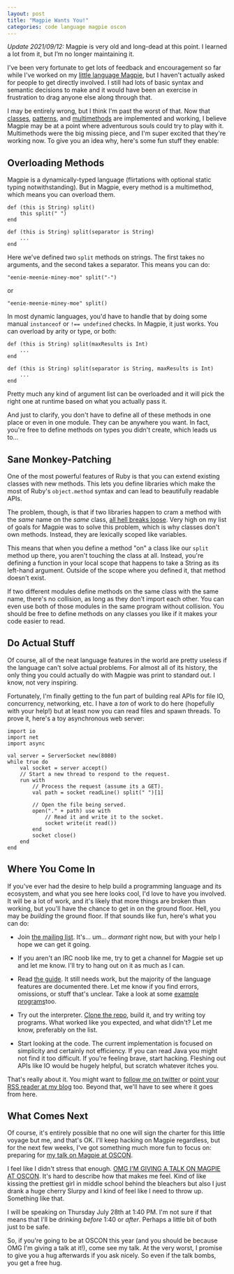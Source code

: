 ```yaml
---
layout: post
title: "Magpie Wants You!"
categories: code language magpie oscon
---
```

<div class="update">
<p><em>Update 2021/09/12:</em> Magpie is very old and long-dead at this point. I learned a lot from it, but I&rsquo;m no longer maintaining it.
</p>
</div>

I've been very fortunate to get lots of feedback and encouragement so far
while I've worked on my [little language Magpie](http://magpie.stuffwithstuff.com), but I haven't actually
asked for people to get directly involved. I still had lots of basic syntax
and semantic decisions to make and it would have been an exercise in
frustration to drag anyone else along through that.

I may be entirely wrong, but I think I'm past the worst of that. Now that
[classes](http://magpie.stuffwithstuff.com/classes.html), [patterns](http://magpie.stuffwithstuff.com/patterns.html), and [multimethods](http://magpie.stuffwithstuff.com/multimethods.html) are implemented and
working, I believe Magpie may be at a point where adventurous souls could try
to play with it. Multimethods were the big missing piece, and I'm super
excited that they're working now. To give you an idea why, here's some fun
stuff they enable:

## Overloading Methods

Magpie is a dynamically-typed language (flirtations with optional static
typing notwithstanding). But in Magpie, every method is a multimethod, which
means you can overload them.

```magpie
def (this is String) split()
    this split(" ")
end

def (this is String) split(separator is String)
    ...
end
```

Here we've defined two `split` methods on strings. The first takes no
arguments, and the second takes a separator. This means you can do:

```magpie
"eenie-meenie-miney-moe" split("-")
```

or

```magpie
"eenie-meenie-miney-moe" split()
```

In most dynamic languages, you'd have to handle that by doing some manual
`instanceof` or `!== undefined` checks. In Magpie, it just works. You can
overload by arity or type, or both:

```magpie
def (this is String) split(maxResults is Int)
    ...
end

def (this is String) split(separator is String, maxResults is Int)
    ...
end
```

Pretty much any kind of argument list can be overloaded and it will pick the
right one at runtime based on what you actually pass it.

And just to clarify, you don't have to define all of these methods in one
place or even in one module. They can be anywhere you want. In fact, you're
free to define methods on types you didn't create, which leads us to…

## Sane Monkey-Patching

One of the most powerful features of Ruby is that you can extend existing
classes with new methods. This lets you define libraries which make the most
of Ruby's `object.method` syntax and can lead to beautifully readable APIs.

The problem, though, is that if two libraries happen to cram a method with the
*same* name on the *same* class, [all hell breaks loose](http://www.benjamincoe.com/post/6234388028/why-i-hate-ruby-or-at-least-some-common-practices-of). Very high on my
list of goals for Magpie was to solve this problem, which is why classes don't
own methods. Instead, they are lexically scoped like variables.

This means that when you define a method "on" a class like our `split` method
up there, you aren't touching the class at all. Instead, you're defining a
function in your local scope that happens to take a String as its left-hand
argument. Outside of the scope where you defined it, that method doesn't
exist.

If two different modules define methods on the same class with the same name,
there's no collision, as long as they don't import each other. You can even
use both of those modules in the same program without collision. You should be
free to define methods on any classes you like if it makes your code easier to
read.

## Do Actual Stuff

Of course, all of the neat language features in the world are pretty useless
if the language can't solve actual problems. For almost all of its history,
the only thing you could actually do with Magpie was print to standard out. I
know, not very inspiring.

Fortunately, I'm finally getting to the fun part of building real APIs for
file IO, concurrency, networking, etc. I have a *ton* of work to do here
(hopefully with your help!) but at least now you can read files and spawn
threads. To prove it, here's a toy asynchronous web server:

```magpie
import io
import net
import async

val server = ServerSocket new(8080)
while true do
    val socket = server accept()
    // Start a new thread to respond to the request.
    run with
        // Process the request (assume its a GET).
        val path = socket readLine() split(" ")[1]

        // Open the file being served.
        open("." + path) use with
            // Read it and write it to the socket.
            socket write(it read())
        end
        socket close()
    end
end
```

## Where You Come In

If you've ever had the desire to help build a programming language and its
ecosystem, and what you see here looks cool, I'd love to have you involved. It
will be a lot of work, and it's likely that more things are broken than
working, but you'll have the chance to get in on the ground floor. Hell, you
may be *building* the ground floor. If that sounds like fun, here's what you
can do:

*   Join [the mailing list](http://groups.google.com/group/magpie-lang?pli=1).
    It's… um… *dormant* right now, but with your help I hope we can get it
    going.

*   If you aren't an IRC noob like me, try to get a channel for Magpie set up
    and let me know. I'll try to hang out on it as much as I can.

*   Read [the guide](http://magpie.stuffwithstuff.com/). It still needs work,
    but the majority of the language features are documented there. Let me know
    if you find errors, omissions, or stuff that's unclear. Take a look at some
    [example programs](https://github.com/munificent/magpie/tree/master/example)too.

*   Try out the interpreter. [Clone the repo](https://github.com/munificent/magpie),
    build it, and try writing toy programs. What worked like you expected, and
    what didn't? Let me know, preferably on the list.

*   Start looking at the code. The current implementation is focused on
    simplicity and certainly not efficiency. If you can read Java you might not
    find it too difficult. If you're feeling brave, start hacking. Fleshing out
    APIs like IO would be hugely helpful, but scratch whatever itches you.

That's really about it. You might want to [follow me on twitter](http://twitter.com/#!/munificentbob) or [point
your RSS reader at my blog](http://journal.stuffwithstuff.com) too. Beyond that, we'll have to see where it goes from here.

## What Comes Next

Of course, it's entirely possible that no one will sign the charter for this
little voyage but me, and that's OK. I'll keep hacking on Magpie regardless,
but for the next few weeks, I've got something much more fun to focus on:
preparing for [my talk on Magpie at OSCON](http://www.oscon.com/oscon2011/public/schedule/detail/18551).

I feel like I didn't stress that enough. [OMG I'M GIVING A TALK ON MAGPIE AT
OSCON](http://www.oscon.com/oscon2011/public/schedule/detail/18551). It's hard to describe how that makes me feel. Kind of like kissing
the prettiest girl in middle school behind the bleachers but also I just drank
a huge cherry Slurpy and I kind of feel like I need to throw up. Something
like that.

I will be speaking on Thursday July 28th at 1:40 PM. I'm not sure if that
means that I'll be drinking *before* 1:40 or *after*. Perhaps a little bit of
both just to be safe.

So, if you're going to be at OSCON this year (and you should be because OMG
I'm giving a talk at it!), come see my talk. At the very worst, I promise to
give you a hug afterwards if you ask nicely. So even if the talk bombs, you
get a free hug.
